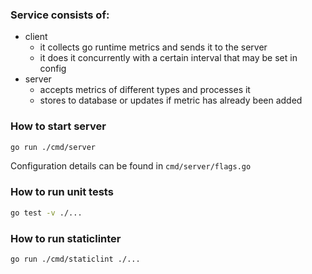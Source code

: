 
### Service consists of:
- client
  - it collects go runtime metrics and sends it to the server
  - it does it concurrently with a certain interval that may be set in config
- server
  - accepts metrics of different types and processes it
  - stores to database or updates if metric has already been added

### How to start server
```bash
go run ./cmd/server
```
Configuration details can be found in `cmd/server/flags.go`

### How to run unit tests
```bash
go test -v ./...
```

### How to run staticlinter
```bash
go run ./cmd/staticlint ./...
```
